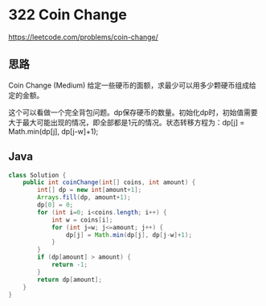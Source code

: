 # 322 Coin Change

https://leetcode.com/problems/coin-change/

## 思路

Coin Change (Medium) 给定一些硬币的面额，求最少可以用多少颗硬币组成给定的金额。

这个可以看做一个完全背包问题。dp保存硬币的数量。初始化dp时，初始值需要大于最大可能出现的情况，即全部都是1元的情况。状态转移方程为：dp[j] = Math.min(dp[j], dp[j-w]+1);

## Java

```java
class Solution {
    public int coinChange(int[] coins, int amount) {
        int[] dp = new int[amount+1];
        Arrays.fill(dp, amount+1);
        dp[0] = 0;
        for (int i=0; i<coins.length; i++) {
            int w = coins[i];
            for (int j=w; j<=amount; j++) {
                dp[j] = Math.min(dp[j], dp[j-w]+1);
            }
        }
        if (dp[amount] > amount) {
            return -1;
        }
        return dp[amount];
    }
}
```

